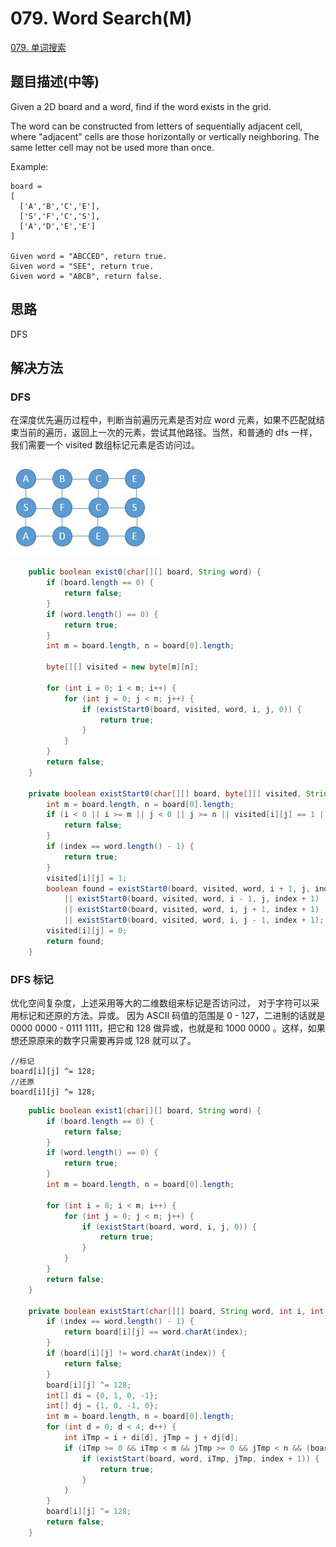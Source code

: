# 079. Word Search\(M\)

[079. 单词搜索](https://leetcode-cn.com/problems/word-search/)

## 题目描述\(中等\)

Given a 2D board and a word, find if the word exists in the grid.

The word can be constructed from letters of sequentially adjacent cell, where "adjacent" cells are those horizontally or vertically neighboring. The same letter cell may not be used more than once.

Example:

```
board =
[
  ['A','B','C','E'],
  ['S','F','C','S'],
  ['A','D','E','E']
]

Given word = "ABCCED", return true.
Given word = "SEE", return true.
Given word = "ABCB", return false.
```

## 思路

DFS

## 解决方法

### DFS

在深度优先遍历过程中，判断当前遍历元素是否对应 word 元素，如果不匹配就结束当前的遍历，返回上一次的元素，尝试其他路径。当然，和普通的 dfs 一样，我们需要一个 visited 数组标记元素是否访问过。

![](/assets/001-100/079-s-1-1.png)

```java
    public boolean exist0(char[][] board, String word) {
        if (board.length == 0) {
            return false;
        }
        if (word.length() == 0) {
            return true;
        }
        int m = board.length, n = board[0].length;

        byte[][] visited = new byte[m][n];

        for (int i = 0; i < m; i++) {
            for (int j = 0; j < n; j++) {
                if (existStart0(board, visited, word, i, j, 0)) {
                    return true;
                }
            }
        }
        return false;
    }

    private boolean existStart0(char[][] board, byte[][] visited, String word, int i, int j, int index) {
        int m = board.length, n = board[0].length;
        if (i < 0 || i >= m || j < 0 || j >= n || visited[i][j] == 1 || board[i][j] != word.charAt(index)) {
            return false;
        }
        if (index == word.length() - 1) {
            return true;
        }
        visited[i][j] = 1;
        boolean found = existStart0(board, visited, word, i + 1, j, index + 1)
            || existStart0(board, visited, word, i - 1, j, index + 1)
            || existStart0(board, visited, word, i, j + 1, index + 1)
            || existStart0(board, visited, word, i, j - 1, index + 1);
        visited[i][j] = 0;
        return found;
    }
```

### DFS 标记

优化空间复杂度，上述采用等大的二维数组来标记是否访问过，
对于字符可以采用标记和还原的方法。异或。
因为 ASCII 码值的范围是 0 - 127，二进制的话就是 0000 0000 - 0111 1111，把它和 128 做异或，也就是和 1000 0000 。这样，如果想还原原来的数字只需要再异或 128 就可以了。
```
//标记
board[i][j] ^= 128;
//还原
board[i][j] ^= 128;
```


```java
    public boolean exist1(char[][] board, String word) {
        if (board.length == 0) {
            return false;
        }
        if (word.length() == 0) {
            return true;
        }
        int m = board.length, n = board[0].length;

        for (int i = 0; i < m; i++) {
            for (int j = 0; j < n; j++) {
                if (existStart(board, word, i, j, 0)) {
                    return true;
                }
            }
        }
        return false;
    }

    private boolean existStart(char[][] board, String word, int i, int j, int index) {
        if (index == word.length() - 1) {
            return board[i][j] == word.charAt(index);
        }
        if (board[i][j] != word.charAt(index)) {
            return false;
        }
        board[i][j] ^= 128;
        int[] di = {0, 1, 0, -1};
        int[] dj = {1, 0, -1, 0};
        int m = board.length, n = board[0].length;
        for (int d = 0; d < 4; d++) {
            int iTmp = i + di[d], jTmp = j + dj[d];
            if (iTmp >= 0 && iTmp < m && jTmp >= 0 && jTmp < n && (board[iTmp][jTmp] >= 0 && board[iTmp][jTmp] < 128)) {
                if (existStart(board, word, iTmp, jTmp, index + 1)) {
                    return true;
                }
            }
        }
        board[i][j] ^= 128;
        return false;
    }
```



